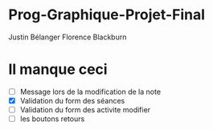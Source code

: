 # Prog-Graphique-Projet-Final

Justin Bélanger
Florence Blackburn


# Il manque ceci
- [ ] Message lors de la modification de la note
- [x] Validation du form des séances
- [ ] Validation du form des activite modifier
- [ ] les boutons retours
